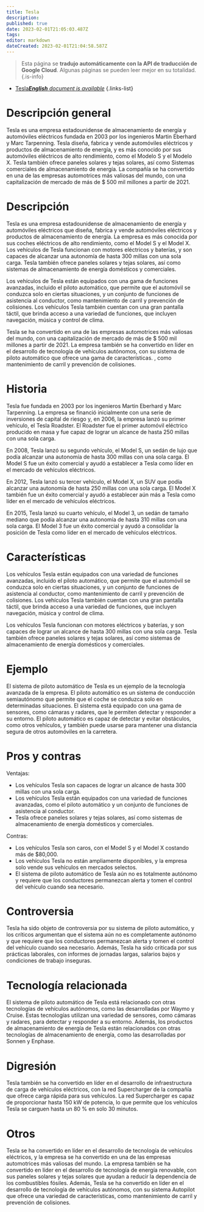 ```yaml
---
title: Tesla
description: 
published: true
date: 2023-02-01T21:05:03.487Z
tags: 
editor: markdown
dateCreated: 2023-02-01T21:04:58.587Z
---
```


> Esta página se **tradujo automáticamente con la API de traducción de Google Cloud**.
Algunas páginas se pueden leer mejor en su totalidad.{.is-info}



- [Tesla***English** document is available*](/en/Knowledge-base/Dictionary/tesla)
{.links-list}


# Descripción general
Tesla es una empresa estadounidense de almacenamiento de energía y automóviles eléctricos fundada en 2003 por los ingenieros Martin Eberhard y Marc Tarpenning. Tesla diseña, fabrica y vende automóviles eléctricos y productos de almacenamiento de energía, y es más conocido por sus automóviles eléctricos de alto rendimiento, como el Modelo S y el Modelo X. Tesla también ofrece paneles solares y tejas solares, así como Sistemas comerciales de almacenamiento de energía. La compañía se ha convertido en una de las empresas automotrices más valiosas del mundo, con una capitalización de mercado de más de $ 500 mil millones a partir de 2021.

# Descripción
Tesla es una empresa estadounidense de almacenamiento de energía y automóviles eléctricos que diseña, fabrica y vende automóviles eléctricos y productos de almacenamiento de energía. La empresa es más conocida por sus coches eléctricos de alto rendimiento, como el Model S y el Model X. Los vehículos de Tesla funcionan con motores eléctricos y baterías, y son capaces de alcanzar una autonomía de hasta 300 millas con una sola carga. Tesla también ofrece paneles solares y tejas solares, así como sistemas de almacenamiento de energía domésticos y comerciales.

Los vehículos de Tesla están equipados con una gama de funciones avanzadas, incluido el piloto automático, que permite que el automóvil se conduzca solo en ciertas situaciones, y un conjunto de funciones de asistencia al conductor, como mantenimiento de carril y prevención de colisiones. Los vehículos Tesla también cuentan con una gran pantalla táctil, que brinda acceso a una variedad de funciones, que incluyen navegación, música y control de clima.

Tesla se ha convertido en una de las empresas automotrices más valiosas del mundo, con una capitalización de mercado de más de $ 500 mil millones a partir de 2021. La empresa también se ha convertido en líder en el desarrollo de tecnología de vehículos autónomos, con su sistema de piloto automático que ofrece una gama de características. , como mantenimiento de carril y prevención de colisiones.

# Historia
Tesla fue fundada en 2003 por los ingenieros Martin Eberhard y Marc Tarpenning. La empresa se financió inicialmente con una serie de inversiones de capital de riesgo y, en 2006, la empresa lanzó su primer vehículo, el Tesla Roadster. El Roadster fue el primer automóvil eléctrico producido en masa y fue capaz de lograr un alcance de hasta 250 millas con una sola carga.

En 2008, Tesla lanzó su segundo vehículo, el Model S, un sedán de lujo que podía alcanzar una autonomía de hasta 300 millas con una sola carga. El Model S fue un éxito comercial y ayudó a establecer a Tesla como líder en el mercado de vehículos eléctricos.

En 2012, Tesla lanzó su tercer vehículo, el Model X, un SUV que podía alcanzar una autonomía de hasta 250 millas con una sola carga. El Model X también fue un éxito comercial y ayudó a establecer aún más a Tesla como líder en el mercado de vehículos eléctricos.

En 2015, Tesla lanzó su cuarto vehículo, el Model 3, un sedán de tamaño mediano que podía alcanzar una autonomía de hasta 310 millas con una sola carga. El Model 3 fue un éxito comercial y ayudó a consolidar la posición de Tesla como líder en el mercado de vehículos eléctricos.

# Características
Los vehículos Tesla están equipados con una variedad de funciones avanzadas, incluido el piloto automático, que permite que el automóvil se conduzca solo en ciertas situaciones, y un conjunto de funciones de asistencia al conductor, como mantenimiento de carril y prevención de colisiones. Los vehículos Tesla también cuentan con una gran pantalla táctil, que brinda acceso a una variedad de funciones, que incluyen navegación, música y control de clima.

Los vehículos Tesla funcionan con motores eléctricos y baterías, y son capaces de lograr un alcance de hasta 300 millas con una sola carga. Tesla también ofrece paneles solares y tejas solares, así como sistemas de almacenamiento de energía domésticos y comerciales.

# Ejemplo
El sistema de piloto automático de Tesla es un ejemplo de la tecnología avanzada de la empresa. El piloto automático es un sistema de conducción semiautónomo que permite que el coche se conduzca solo en determinadas situaciones. El sistema está equipado con una gama de sensores, como cámaras y radares, que le permiten detectar y responder a su entorno. El piloto automático es capaz de detectar y evitar obstáculos, como otros vehículos, y también puede usarse para mantener una distancia segura de otros automóviles en la carretera.

# Pros y contras

Ventajas:
- Los vehículos Tesla son capaces de lograr un alcance de hasta 300 millas con una sola carga.
- Los vehículos Tesla están equipados con una variedad de funciones avanzadas, como el piloto automático y un conjunto de funciones de asistencia al conductor.
- Tesla ofrece paneles solares y tejas solares, así como sistemas de almacenamiento de energía domésticos y comerciales.

Contras:
- Los vehículos Tesla son caros, con el Model S y el Model X costando más de $80,000.
- Los vehículos Tesla no están ampliamente disponibles, y la empresa solo vende sus vehículos en mercados selectos.
- El sistema de piloto automático de Tesla aún no es totalmente autónomo y requiere que los conductores permanezcan alerta y tomen el control del vehículo cuando sea necesario.

# Controversia
Tesla ha sido objeto de controversia por su sistema de piloto automático, y los críticos argumentan que el sistema aún no es completamente autónomo y que requiere que los conductores permanezcan alerta y tomen el control del vehículo cuando sea necesario. Además, Tesla ha sido criticada por sus prácticas laborales, con informes de jornadas largas, salarios bajos y condiciones de trabajo inseguras.

# Tecnología relacionada
El sistema de piloto automático de Tesla está relacionado con otras tecnologías de vehículos autónomos, como las desarrolladas por Waymo y Cruise. Estas tecnologías utilizan una variedad de sensores, como cámaras y radares, para detectar y responder a su entorno. Además, los productos de almacenamiento de energía de Tesla están relacionados con otras tecnologías de almacenamiento de energía, como las desarrolladas por Sonnen y Enphase.

# Digresión
Tesla también se ha convertido en líder en el desarrollo de infraestructura de carga de vehículos eléctricos, con la red Supercharger de la compañía que ofrece carga rápida para sus vehículos. La red Supercharger es capaz de proporcionar hasta 150 kW de potencia, lo que permite que los vehículos Tesla se carguen hasta un 80 % en solo 30 minutos.

# Otros
Tesla se ha convertido en líder en el desarrollo de tecnología de vehículos eléctricos, y la empresa se ha convertido en una de las empresas automotrices más valiosas del mundo. La empresa también se ha convertido en líder en el desarrollo de tecnología de energía renovable, con sus paneles solares y tejas solares que ayudan a reducir la dependencia de los combustibles fósiles. Además, Tesla se ha convertido en líder en el desarrollo de tecnología de vehículos autónomos, con su sistema Autopilot que ofrece una variedad de características, como mantenimiento de carril y prevención de colisiones.